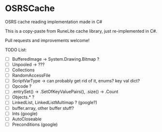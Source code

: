 ﻿# OSRSCache

OSRS cache reading implementation made in C#

This is a copy-paste from RuneLite cache library, just re-implemented in C#.

Pull requests and improvements welcome!

TODO List:

 * [ ] BufferedImage -> System.Drawing.Bitmap ?
 * [ ] Unpooled -> ???
 * [ ] Collections
 * [ ] RandomAccessFile
 * [ ] ScriptVarType -> can probably get rid of it, enums? key val dict?
 * [ ] Opcode ?
 * [ ] .entrySet() -> .SetOfKeyValuePairs(), .size() -> .Count
 * [ ] Objects.* ?
 * [ ] LinkedList, LinkedListMultimap ? (google?)
 * [ ] buffer.array, other buffer stuff?
 * [ ] Ints (google)
 * [ ] AutoCloseable
 * [ ] Preconditions (google)